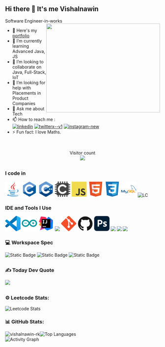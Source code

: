 ## Hi there 👋 It's me Vishalnawin

Software Engineer-in-works
<img align="right" width="370" height="290" src="https://github-production-user-asset-6210df.s3.amazonaws.com/74038190/240906093-9be4d344-6782-461a-b5a6-32a07bf7b34e.gif?X-Amz-Algorithm=AWS4-HMAC-SHA256&X-Amz-Credential=AKIAVCODYLSA53PQK4ZA%2F20240905%2Fus-east-1%2Fs3%2Faws4_request&X-Amz-Date=20240905T163617Z&X-Amz-Expires=300&X-Amz-Signature=5f7d0c7aaf63f95239bb0cd2b283ad2bbd5bb823dc38637c3641988d627584e0&X-Amz-SignedHeaders=host&actor_id=180089568&key_id=0&repo_id=588181932">
- 🔭 Here's my [portfolio](https://vishalnawinrk.netlify.app/)                                                 
- 🌱 I’m currently learning Advanced Java, JS
- 👯 I’m looking to collaborate on Java, Full-Stack, IoT
- 🤔 I’m looking for help with Placements in Product Companies
- 💬 Ask me about Tech
- 📫 How to reach me :
<br /> [<img width="50" height="50" src="https://img.icons8.com/3d-fluency/94/linkedin.png" alt="linkedin"/>](https://www.linkedin.com/in/vishalnawinrk/) [<img width="48" height="48" src="https://img.icons8.com/ios-filled/50/twitterx--v1.png" alt="twitterx--v1"/>](https://x.com/vishalnawinrk/) [<img width="50" height="50" src="https://img.icons8.com/fluency/48/instagram-new.png" alt="instagram-new"/>](https://www.instagram.com/__j.a.x.t.o.n__/)
- ⚡ Fun fact: I love Maths.
<br>
<p align="center">
   Visitor count<br>
  <img src="https://profile-counter.glitch.me/vishalnawin-rk/count.svg" />
</p>

<h2 align="center"> </h2>
<p align="left">

### I code in
<div >
  <img src="https://github.com/devicons/devicon/blob/v2.15.1/icons/java/java-original.svg" width="50" title="Java" alt="Java" />
  <img src="https://github.com/devicons/devicon/blob/v2.15.1/icons/c/c-original.svg" width="50" title="C" alt="C" />
  <img src="https://github.com/devicons/devicon/blob/v2.15.1/icons/cplusplus/cplusplus-original.svg" width="50" title="C++" alt="C++" />
  <img src="https://github.com/devicons/devicon/blob/v2.15.1/icons/embeddedc/embeddedc-plain.svg" width="50" title="EmbeddedC" alt="EmbeddedC" />
  <img src="https://github.com/devicons/devicon/blob/v2.15.1/icons/javascript/javascript-original.svg" width="50" title="JavaScript" alt="JavaScript" />
  <img src="https://github.com/devicons/devicon/blob/v2.15.1/icons/html5/html5-original.svg" width="50" title="HTML5" alt="HTML5" />
  <img src="https://github.com/devicons/devicon/blob/v2.15.1/icons/css3/css3-original.svg" width="50" title="CSS3" alt="CSS3" />
  <img src="https://github.com/devicons/devicon/blob/v2.15.1/icons/mysql/mysql-original-wordmark.svg" width="50" title="MySQL" alt="MySQL" />
  <img src="https://user-images.githubusercontent.com/36547915/97088991-45da5d00-1652-11eb-900f-80d106540f4f.png" height="60" width="60" title="Lc" alt="LC" />
</div>

 
### IDE and Tools I Use

<div>
  <img src="https://github.com/devicons/devicon/blob/v2.15.1/icons/vscode/vscode-original.svg" width="50" />
    <img src="https://github.com/devicons/devicon/blob/v2.15.1/icons/arduino/arduino-original.svg" width="50" />
  <img src="https://github.com/devicons/devicon/blob/v2.15.1/icons/intellij/intellij-original.svg" width="50" />
  <img src="https://img.icons8.com/officel/480/null/java-eclipse.png" width="50" />
  <img src="https://github.com/devicons/devicon/blob/v2.15.1/icons/git/git-original.svg" width="50" />
  <img src="https://github.com/devicons/devicon/blob/v2.15.1/icons/github/github-original.svg" width="50" />
  <img src="https://github.com/devicons/devicon/blob/v2.15.1/icons/photoshop/photoshop-plain.svg" width="50" />
  <img src="https://img.icons8.com/fluency/48/canva.png" width="50" />
  <img height="50" src="https://img.shields.io/badge/Netlify-00C7B7?style=for-the-badge&logo=netlify&logoColor=white"/>
  <img height="50" src="https://img.shields.io/badge/Proteus-1c79b3?style=for-the-badge&logo=proteus&logoColor=white"/>
  
</div>

### 💻 Workspace Spec
<img alt="Static Badge" src="https://img.shields.io/badge/Asus-Rog_Strix-ED1C24%3Flogo%3DColor%3Dwhite?style=for-the-badge&logo=Asus&logoColor=white&color=%23f00000"> <img alt="Static Badge" src="https://img.shields.io/badge/NVIDIA-RTX3050-76B900?style=for-the-badge&logo=nvidia&logoColor=white">
 <img alt="Static Badge" src="https://img.shields.io/badge/AMD-Ryzen_7_4800H-ED1C24?style=for-the-badge&logo=amd&logoColor=white&color=%23f00000">

<h2 align="center"> </h2>
<p align="left">

### ✍️ Today Dev Quote
 ![](https://quotes-github-readme.vercel.app/api?type=horizontal&theme=radical)

<h2 align="center"> </h2>
<p align="left">
   
### ⚙️ Leetcode Stats:
![Leetcode Stats](https://leetcard.jacoblin.cool/vishalnawinrk?theme=dark&ext=heatmap)

### 📊 GitHub Stats:
<div>
  <div style="display: flex;">
    <img src="https://github-readme-stats-sigma-five.vercel.app/api?username=vishalnawin-rk&layout=compact&theme=vision-friendly-dark&hide_border=false" alt="vishalnawin-rk"/>
    <img src="https://github-readme-stats-sigma-five.vercel.app/api/top-langs/?username=vishalnawin-rk&layout=compact&hide_border=true&bg_color=000000&title_color=f1a600&text_color=ffffff&count_private=true" alt="Top Languages"/>
  </div>
  <div>
    <img src="https://github-readme-activity-graph.vercel.app/graph?username=vishalnawin-rk&bg_color=000000&color=ffffff&line=ffea00&point=ff0000&area=true&hide_border=true" alt="Activity Graph" />
  </div>
</div>





